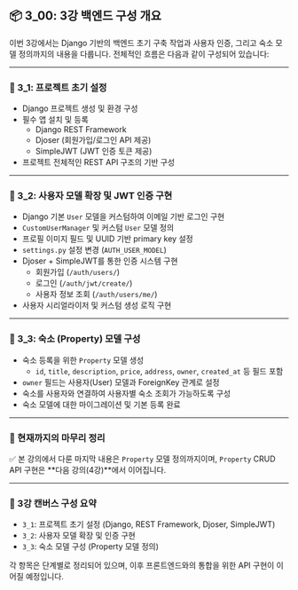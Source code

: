 ## 📦 3_00: 3강 백엔드 구성 개요

이번 3강에서는 Django 기반의 백엔드 초기 구축 작업과 사용자 인증, 그리고 숙소 모델 정의까지의 내용을 다룹니다. 전체적인 흐름은 다음과 같이 구성되어 있습니다:

---

### 🔧 3_1: 프로젝트 초기 설정

- Django 프로젝트 생성 및 환경 구성
- 필수 앱 설치 및 등록
  - Django REST Framework
  - Djoser (회원가입/로그인 API 제공)
  - SimpleJWT (JWT 인증 토큰 제공)
- 프로젝트 전체적인 REST API 구조의 기반 구성

---

### 🔐 3_2: 사용자 모델 확장 및 JWT 인증 구현

- Django 기본 `User` 모델을 커스텀하여 이메일 기반 로그인 구현
- `CustomUserManager` 및 커스텀 `User` 모델 정의
- 프로필 이미지 필드 및 UUID 기반 primary key 설정
- `settings.py` 설정 변경 (`AUTH_USER_MODEL`)
- Djoser + SimpleJWT를 통한 인증 시스템 구현
  - 회원가입 (`/auth/users/`)
  - 로그인 (`/auth/jwt/create/`)
  - 사용자 정보 조회 (`/auth/users/me/`)
- 사용자 시리얼라이저 및 커스텀 생성 로직 구현

---

### 🏡 3_3: 숙소 (Property) 모델 구성

- 숙소 등록을 위한 `Property` 모델 생성
  - `id`, `title`, `description`, `price`, `address`, `owner`, `created_at` 등 필드 포함
- `owner` 필드는 사용자(User) 모델과 ForeignKey 관계로 설정
- 숙소를 사용자와 연결하여 사용자별 숙소 조회가 가능하도록 구성
- 숙소 모델에 대한 마이그레이션 및 기본 등록 완료

---

### 📌 현재까지의 마무리 정리

✅ 본 강의에서 다룬 마지막 내용은 `Property` 모델 정의까지이며,
`Property` CRUD API 구현은 **다음 강의(4강)**에서 이어집니다.

---

### 📁 3강 캔버스 구성 요약

- `3_1`: 프로젝트 초기 설정 (Django, REST Framework, Djoser, SimpleJWT)
- `3_2`: 사용자 모델 확장 및 인증 구현
- `3_3`: 숙소 모델 구성 (Property 모델 정의)

각 항목은 단계별로 정리되어 있으며, 이후 프론트엔드와의 통합을 위한 API 구현이 이어질 예정입니다.

